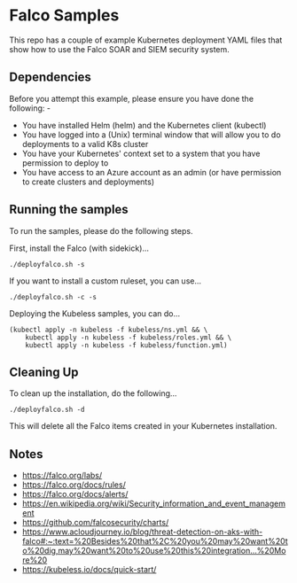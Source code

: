 Falco Samples
=============

This repo has a couple of example Kubernetes deployment YAML files that show how to use the
Falco SOAR and SIEM security system.

Dependencies
------------
Before you attempt this example, please ensure you have done the following: -
- You have installed Helm (helm) and the Kubernetes client (kubectl)
- You have logged into a (Unix) terminal window that will allow you to do deployments to a valid K8s cluster
- You have your Kubernetes' context set to a system that you have permission to deploy to
- You have access to an Azure account as an admin (or have permission to create clusters and deployments)

Running the samples
-------------------
To run the samples, please do the following steps.

First, install the Falco (with sidekick)...

    ./deployfalco.sh -s

If you want to install a custom ruleset, you can use...

    ./deployfalco.sh -c -s

Deploying the Kubeless samples, you can do...

    (kubectl apply -n kubeless -f kubeless/ns.yml && \
        kubectl apply -n kubeless -f kubeless/roles.yml && \
        kubectl apply -n kubeless -f kubeless/function.yml)

Cleaning Up
-----------
To clean up the installation, do the following...

    ./deployfalco.sh -d

This will delete all the Falco items created in your Kubernetes installation.

Notes
-----
- https://falco.org/labs/
- https://falco.org/docs/rules/
- https://falco.org/docs/alerts/
- https://en.wikipedia.org/wiki/Security_information_and_event_management
- https://github.com/falcosecurity/charts/
- https://www.acloudjourney.io/blog/threat-detection-on-aks-with-falco#:~:text=%20Besides%20that%2C%20you%20may%20want%20to%20dig,may%20want%20to%20use%20this%20integration...%20More%20
- https://kubeless.io/docs/quick-start/
